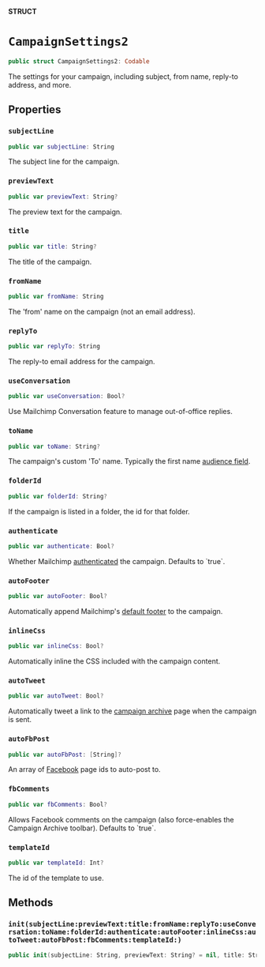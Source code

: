 **STRUCT**

# `CampaignSettings2`

```swift
public struct CampaignSettings2: Codable
```

The settings for your campaign, including subject, from name, reply-to address, and more.

## Properties
### `subjectLine`

```swift
public var subjectLine: String
```

The subject line for the campaign.

### `previewText`

```swift
public var previewText: String?
```

The preview text for the campaign.

### `title`

```swift
public var title: String?
```

The title of the campaign.

### `fromName`

```swift
public var fromName: String
```

The &#x27;from&#x27; name on the campaign (not an email address).

### `replyTo`

```swift
public var replyTo: String
```

The reply-to email address for the campaign.

### `useConversation`

```swift
public var useConversation: Bool?
```

Use Mailchimp Conversation feature to manage out-of-office replies.

### `toName`

```swift
public var toName: String?
```

The campaign&#x27;s custom &#x27;To&#x27; name. Typically the first name [audience field](https://mailchimp.com/help/getting-started-with-merge-tags/).

### `folderId`

```swift
public var folderId: String?
```

If the campaign is listed in a folder, the id for that folder.

### `authenticate`

```swift
public var authenticate: Bool?
```

Whether Mailchimp [authenticated](https://mailchimp.com/help/about-email-authentication/) the campaign. Defaults to &#x60;true&#x60;.

### `autoFooter`

```swift
public var autoFooter: Bool?
```

Automatically append Mailchimp&#x27;s [default footer](https://mailchimp.com/help/about-campaign-footers/) to the campaign.

### `inlineCss`

```swift
public var inlineCss: Bool?
```

Automatically inline the CSS included with the campaign content.

### `autoTweet`

```swift
public var autoTweet: Bool?
```

Automatically tweet a link to the [campaign archive](https://mailchimp.com/help/about-email-campaign-archives-and-pages/) page when the campaign is sent.

### `autoFbPost`

```swift
public var autoFbPost: [String]?
```

An array of [Facebook](https://mailchimp.com/help/connect-or-disconnect-the-facebook-integration/) page ids to auto-post to.

### `fbComments`

```swift
public var fbComments: Bool?
```

Allows Facebook comments on the campaign (also force-enables the Campaign Archive toolbar). Defaults to &#x60;true&#x60;.

### `templateId`

```swift
public var templateId: Int?
```

The id of the template to use.

## Methods
### `init(subjectLine:previewText:title:fromName:replyTo:useConversation:toName:folderId:authenticate:autoFooter:inlineCss:autoTweet:autoFbPost:fbComments:templateId:)`

```swift
public init(subjectLine: String, previewText: String? = nil, title: String? = nil, fromName: String, replyTo: String, useConversation: Bool? = nil, toName: String? = nil, folderId: String? = nil, authenticate: Bool? = nil, autoFooter: Bool? = nil, inlineCss: Bool? = nil, autoTweet: Bool? = nil, autoFbPost: [String]? = nil, fbComments: Bool? = nil, templateId: Int? = nil)
```
